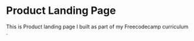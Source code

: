 # Product Landing Page
 This is Product landing page I built as part of my Freecodecamp curriculum .

